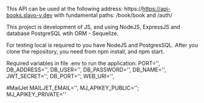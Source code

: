 This API can be used at the following address: https://https://api-books.slavo-v.dev
with fundamental paths: /book/book and /auth/

This project is development of JS, and using NodeJS, ExpressJS and database PostgreSQL wtih ORM - Sequelize.

For testing local is required to you have NodeJS and PostgresSQL.
After you clone the repository, you need from npm install, and npm start.

Required variables in file .env to run the application: 
PORT='',
DB_ADDRESS='',
DB_USER='',
DB_PASSWORD='',
DB_NAME='',
JWT_SECRET='',
DB_PORT='',
WEB_URI='',

#MailJet
MAILJET_EMAIL='',
MJ_APIKEY_PUBLIC='';
MJ_APIKEY_PRIVATE=''
